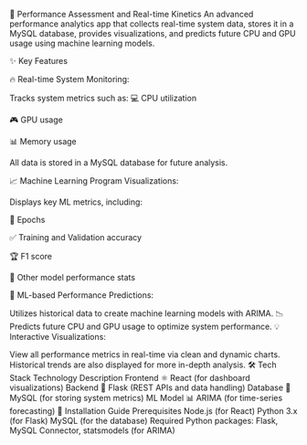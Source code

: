 🚀 Performance Assessment and Real-time Kinetics
An advanced performance analytics app that collects real-time system data, stores it in a MySQL database, provides visualizations, and predicts future CPU and GPU usage using machine learning models.

✨ Key Features

🔥 Real-time System Monitoring:

Tracks system metrics such as:
💻 CPU utilization

🎮 GPU usage

📊 Memory usage

All data is stored in a MySQL database for future analysis.

📈 Machine Learning Program Visualizations:

Displays key ML metrics, including:

🔄 Epochs

✅ Training and Validation accuracy

🏆 F1 score

🚀 Other model performance stats

🧠 ML-based Performance Predictions:


Utilizes historical data to create machine learning models with ARIMA.
📉 Predicts future CPU and GPU usage to optimize system performance.
💡 Interactive Visualizations:

View all performance metrics in real-time via clean and dynamic charts.
Historical trends are also displayed for more in-depth analysis.
🛠️ Tech Stack
Technology	Description
Frontend	⚛️ React (for dashboard visualizations)
Backend	🐍 Flask (REST APIs and data handling)
Database	🐬 MySQL (for storing system metrics)
ML Model	📊 ARIMA (for time-series forecasting)
🚀 Installation Guide
Prerequisites
Node.js (for React)
Python 3.x (for Flask)
MySQL (for the database)
Required Python packages: Flask, MySQL Connector, statsmodels (for ARIMA)
